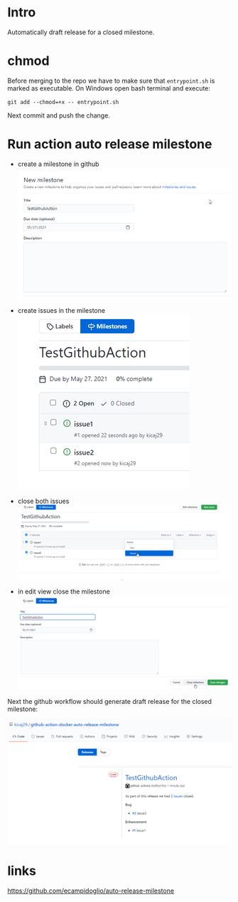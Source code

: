 # Intro

Automatically draft release for a closed milestone.

# chmod
Before merging to the repo we have to make sure that `entrypoint.sh` is marked as executable.
On Windows open bash terminal and execute:

```
git add --chmod=+x -- entrypoint.sh
```
Next commit and push the change.

# Run action auto release milestone

* create a milestone in github
![015-create-milestone.png](./images/015-create-milestone.png)

* create issues in the milestone
![016-create-issues-in-milestone.png](./images/016-create-issues-in-milestone.png)

* close both issues
![017-close-both-issues.png](./images/017-close-both-issues.png)

* in edit view close the milestone
![018-close-milestone.png](./images/018-close-milestone.png)

Next the github workflow should generate draft release for the closed milestone:

![019-milestone-release.png](./images/019-milestone-release.png)

# links
https://github.com/ecampidoglio/auto-release-milestone   



